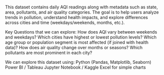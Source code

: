 This dataset contains daily AQI readings along with metadata such as state, area, pollutants, and air quality categories. The goal is to help users analyze trends in pollution, understand health impacts, and explore differences across cities and time (weekdays/weekends, months, etc.).

Key Questions that we can explore:
How does AQI vary between weekends and weekdays?
Which cities have highest or lowest pollution levels?
Which age group or population segment is most affected (if joined with health data)?
How does air quality change over months or seasons?
Which pollutants are most prominent in each city?

We can explore this dataset using:
Python (Pandas, Matplotlib, Seaborn)
Power BI / Tableau
Jupyter Notebook / Kaggle
Excel for simple charts

